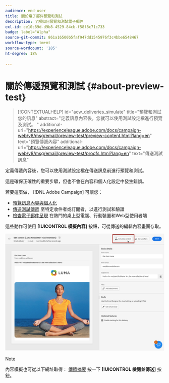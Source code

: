 ```yaml
---
audience: end-user
title: 關於電子郵件預覽和測試
description: 了解如何預覽和測試電子郵件
exl-id: ce10c89d-d9b8-4529-84cb-f58f8c71c733
badge: label="Alpha"
source-git-commit: 861a16500b5faf947dd1545976f3c4bbe6548467
workflow-type: tm+mt
source-wordcount: '185'
ht-degree: 18%

---
```


# 關於傳遞預覽和測試 {#about-preview-test}

>[!CONTEXTUALHELP]
>id="acw_deliveries_simulate"
>title="預覽和測試您的訊息"
>abstract="定義訊息內容後，您就可以使用測試設定檔進行預覽及測試。 "
>additional-url="https://experienceleague.adobe.com/docs/campaign-web/v8/msg/email/preview-test/preview-content.html?lang=en" text="預覽傳遞內容"
>additional-url="https://experienceleague.adobe.com/docs/campaign-web/v8/msg/email/preview-test/proofs.html?lang=en" text="傳送測試訊息"

定義傳遞內容後，您可以使用測試設定檔在傳送訊息前進行預覽和測試。

這是確保正確性的重要步驟，但也不會在內容和個人化設定中發生錯誤。

若要這麼做， [!DNL Adobe Campaign] 可讓您：

* [預覽訊息內容與個人化](preview-content.md)
* [傳送測試傳遞](proofs.md) 至特定收件者或訂閱者，以進行測試和驗證
* [檢查電子郵件呈現](email-rendering.md) 在熱門的桌上型電腦、行動裝置和Web型使用者端

這些動作可使用 **[!UICONTROL 模擬內容]** 按鈕，可從傳送的編輯內容畫面存取。

<!-- from the [Edit content](../content/edit-content.md) screen or from the [Email Designer](../content/get-started-email-designer.md).-->

![](assets/simulate-button.png)

>[!NOTE]
>
>內容模擬也可從以下網址取得： [傳遞摘要](../monitor/prepare-send.md) 按一下 **[!UICONTROL 檢閱並傳送]** 按鈕。
